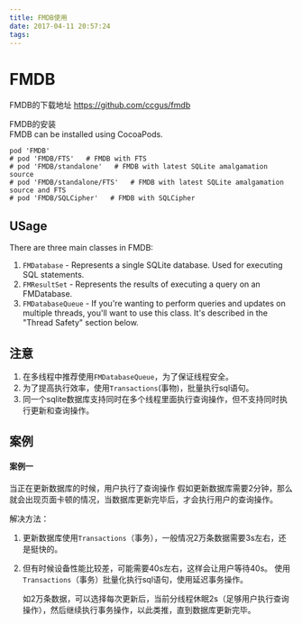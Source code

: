 ```yaml
---
title: FMDB使用
date: 2017-04-11 20:57:24
tags:
---
```


# FMDB

FMDB的下载地址 <https://github.com/ccgus/fmdb>

FMDB的安装  
FMDB can be installed using CocoaPods.

	pod 'FMDB'
	# pod 'FMDB/FTS'   # FMDB with FTS
	# pod 'FMDB/standalone'   # FMDB with latest SQLite amalgamation source
	# pod 'FMDB/standalone/FTS'   # FMDB with latest SQLite amalgamation source and FTS
	# pod 'FMDB/SQLCipher'   # FMDB with SQLCipher

## USage
There are three main classes in FMDB:

1. `FMDatabase` - Represents a single SQLite database. Used for executing SQL statements.
2. `FMResultSet` - Represents the results of executing a query on an FMDatabase.
3. `FMDatabaseQueue` - If you're wanting to perform queries and updates on multiple threads, you'll want to use this class. It's described in the "Thread Safety" section below.

## 注意
 1. 在多线程中推荐使用`FMDatabaseQueue`，为了保证线程安全。
 2. 为了提高执行效率，使用`Transactions`(事物)，批量执行sql语句。
 3. 同一个sqlite数据库支持同时在多个线程里面执行查询操作，但不支持同时执行更新和查询操作。

## 案例
#### 案例一
当正在更新数据库的时候，用户执行了查询操作
假如更新数据库需要2分钟，那么就会出现页面卡顿的情况，当数据库更新完毕后，才会执行用户的查询操作。

解决方法：

1. 更新数据库使用`Transactions`（事务），一般情况2万条数据需要3s左右，还是挺快的。
2. 但有时候设备性能比较差，可能需要40s左右，这样会让用户等待40s。
使用`Transactions`（事务）批量化执行sql语句，使用延迟事务操作。

	如2万条数据，可以选择每次更新后，当前分线程休眠2s（足够用户执行查询操作），然后继续执行事务操作，以此类推，直到数据库更新完毕。

